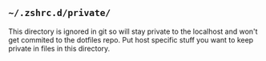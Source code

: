 ## `~/.zshrc.d/private/`

This directory is ignored in git so will stay private to the localhost and won't get commited to the dotfiles repo.
Put host specific stuff you want to keep private in files in this directory.
